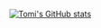 [![Tomi's GitHub stats](https://github-readme-stats.vercel.app/api?username=pintertamas&count_private=true&show_icons=true&theme=dark&border_radius=10)](https://github.com/anuraghazra/github-readme-stats)
